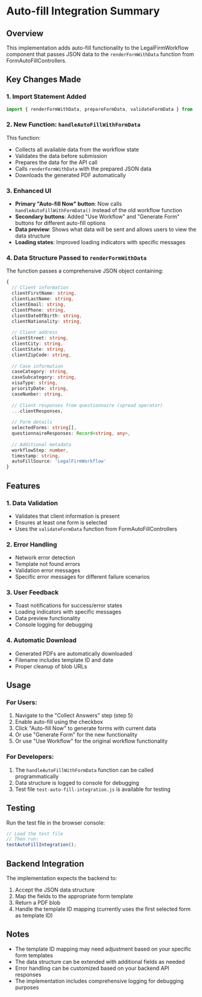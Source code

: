 # Auto-fill Integration Summary

## Overview
This implementation adds auto-fill functionality to the LegalFirmWorkflow component that passes JSON data to the `renderFormWithData` function from FormAutoFillControllers.

## Key Changes Made

### 1. Import Statement Added
```typescript
import { renderFormWithData, prepareFormData, validateFormData } from '../controllers/FormAutoFillControllers';
```

### 2. New Function: `handleAutoFillWithFormData`
This function:
- Collects all available data from the workflow state
- Validates the data before submission
- Prepares the data for the API call
- Calls `renderFormWithData` with the prepared JSON data
- Downloads the generated PDF automatically

### 3. Enhanced UI
- **Primary "Auto-fill Now" button**: Now calls `handleAutoFillWithFormData()` instead of the old workflow function
- **Secondary buttons**: Added "Use Workflow" and "Generate Form" buttons for different auto-fill options
- **Data preview**: Shows what data will be sent and allows users to view the data structure
- **Loading states**: Improved loading indicators with specific messages

### 4. Data Structure Passed to `renderFormWithData`

The function passes a comprehensive JSON object containing:

```typescript
{
  // Client information
  clientFirstName: string,
  clientLastName: string,
  clientEmail: string,
  clientPhone: string,
  clientDateOfBirth: string,
  clientNationality: string,
  
  // Client address
  clientStreet: string,
  clientCity: string,
  clientState: string,
  clientZipCode: string,
  
  // Case information
  caseCategory: string,
  caseSubcategory: string,
  visaType: string,
  priorityDate: string,
  caseNumber: string,
  
  // Client responses from questionnaire (spread operator)
  ...clientResponses,
  
  // Form details
  selectedForms: string[],
  questionnaireResponses: Record<string, any>,
  
  // Additional metadata
  workflowStep: number,
  timestamp: string,
  autoFillSource: 'LegalFirmWorkflow'
}
```

## Features

### 1. Data Validation
- Validates that client information is present
- Ensures at least one form is selected
- Uses the `validateFormData` function from FormAutoFillControllers

### 2. Error Handling
- Network error detection
- Template not found errors
- Validation error messages
- Specific error messages for different failure scenarios

### 3. User Feedback
- Toast notifications for success/error states
- Loading indicators with specific messages
- Data preview functionality
- Console logging for debugging

### 4. Automatic Download
- Generated PDFs are automatically downloaded
- Filename includes template ID and date
- Proper cleanup of blob URLs

## Usage

### For Users:
1. Navigate to the "Collect Answers" step (step 5)
2. Enable auto-fill using the checkbox
3. Click "Auto-fill Now" to generate forms with current data
4. Or use "Generate Form" for the new functionality
5. Or use "Use Workflow" for the original workflow functionality

### For Developers:
1. The `handleAutoFillWithFormData` function can be called programmatically
2. Data structure is logged to console for debugging
3. Test file `test-auto-fill-integration.js` is available for testing

## Testing

Run the test file in the browser console:
```javascript
// Load the test file
// Then run:
testAutoFillIntegration();
```

## Backend Integration

The implementation expects the backend to:
1. Accept the JSON data structure
2. Map the fields to the appropriate form template
3. Return a PDF blob
4. Handle the template ID mapping (currently uses the first selected form as template ID)

## Notes

- The template ID mapping may need adjustment based on your specific form templates
- The data structure can be extended with additional fields as needed
- Error handling can be customized based on your backend API responses
- The implementation includes comprehensive logging for debugging purposes 